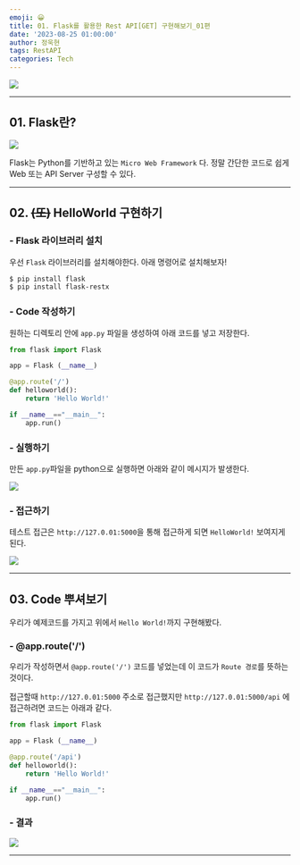 ```yaml
---
emoji: 😀
title: 01. Flask를 활용한 Rest API[GET] 구현해보기_01편
date: '2023-08-25 01:00:00'
author: 정욱현
tags: RestAPI
categories: Tech
---
```


![](https://velog.velcdn.com/images/jtret2424/post/93656a34-0e4e-45a9-ba54-90baee70b736/image.png)


----
## 01. Flask란?
![](https://velog.velcdn.com/images/jtret2424/post/f9af1c89-d82c-43d8-9069-0122e99c6a48/image.png)

Flask는 Python를 기반하고 있는 ```Micro Web Framework``` 다.
정말 간단한 코드로 쉽게 Web 또는 API Server 구성할 수 있다.

----
## 02. ~~(또)~~ HelloWorld 구현하기

### - Flask 라이브러리 설치
우선 ```Flask``` 라이브러리를 설치해야한다.
아래 명령어로 설치해보자!

```bash
$ pip install flask
$ pip install flask-restx

```


### - Code 작성하기

원하는 디렉토리 안에 ```app.py``` 파일을 생성하여 아래 코드를 넣고 저장한다.

```python
from flask import Flask

app = Flask (__name__)

@app.route('/')
def helloworld():
	return 'Hello World!'

if __name__=="__main__":
	app.run()
```


### - 실행하기
만든 ```app.py```파일을 python으로 실행하면 아래와 같이 메시지가 발생한다.

![](https://velog.velcdn.com/images/jtret2424/post/a2261830-9c7b-4065-a3f7-bcc5ed658b65/image.png)

### - 접근하기
테스트 접근은 ```http://127.0.01:5000```을 통해 접근하게 되면 ```HelloWorld!``` 보여지게 된다.

![](https://velog.velcdn.com/images/jtret2424/post/99bd681f-7e51-44b3-a167-caf03d1a23e1/image.png)

----

## 03. Code 뿌셔보기

우리가 예제코드를 가지고 위에서 ```Hello World!```까지 구현해봤다.


### - @app.route('/')

우리가 작성하면서 ```@app.route('/')``` 코드를 넣었는데 이 코드가 ```Route 경로```를 뜻하는 것이다.

접근할때 ```http://127.0.01:5000``` 주소로 접근했지만 ```http://127.0.01:5000/api``` 에 접근하려면 코드는 아래과 같다.


```python
from flask import Flask

app = Flask (__name__)

@app.route('/api')
def helloworld():
	return 'Hello World!'

if __name__=="__main__":
	app.run()
```

### - 결과


![](https://velog.velcdn.com/images/jtret2424/post/24e3af2e-c6c4-4879-b809-d1baff0fba43/image.png)

----


```toc
```